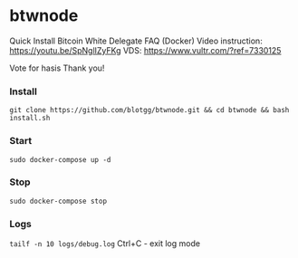 # btwnode
Quick Install Bitcoin White Delegate FAQ (Docker)
Video instruction: https://youtu.be/SpNglIZyFKg
VDS: https://www.vultr.com/?ref=7330125

Vote for hasis
Thank you!

### Install
```git clone https://github.com/blotgg/btwnode.git && cd btwnode && bash install.sh```

### Start
```sudo docker-compose up -d```

### Stop
```sudo docker-compose stop```

### Logs
```tailf -n 10 logs/debug.log```
Ctrl+C - exit log mode
